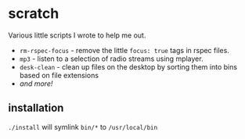 # scratch

Various little scripts I wrote to help me out.

- `rm-rspec-focus` - remove the little `focus: true` tags in rspec files.
- `mp3` - listen to a selection of radio streams using mplayer.
- `desk-clean` - clean up files on the desktop by sorting them into bins based on file extensions
- _and more!_

## installation

`./install` will symlink `bin/*` to `/usr/local/bin`
